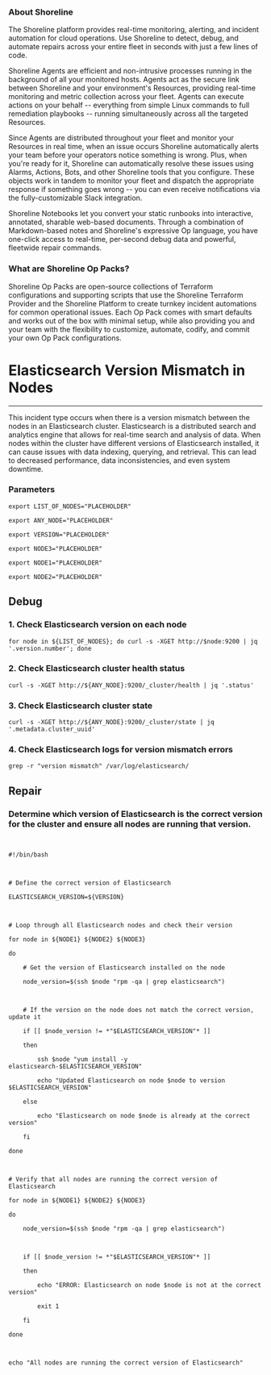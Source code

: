 
### About Shoreline
The Shoreline platform provides real-time monitoring, alerting, and incident automation for cloud operations. Use Shoreline to detect, debug, and automate repairs across your entire fleet in seconds with just a few lines of code.

Shoreline Agents are efficient and non-intrusive processes running in the background of all your monitored hosts. Agents act as the secure link between Shoreline and your environment's Resources, providing real-time monitoring and metric collection across your fleet. Agents can execute actions on your behalf -- everything from simple Linux commands to full remediation playbooks -- running simultaneously across all the targeted Resources.

Since Agents are distributed throughout your fleet and monitor your Resources in real time, when an issue occurs Shoreline automatically alerts your team before your operators notice something is wrong. Plus, when you're ready for it, Shoreline can automatically resolve these issues using Alarms, Actions, Bots, and other Shoreline tools that you configure. These objects work in tandem to monitor your fleet and dispatch the appropriate response if something goes wrong -- you can even receive notifications via the fully-customizable Slack integration.

Shoreline Notebooks let you convert your static runbooks into interactive, annotated, sharable web-based documents. Through a combination of Markdown-based notes and Shoreline's expressive Op language, you have one-click access to real-time, per-second debug data and powerful, fleetwide repair commands.

### What are Shoreline Op Packs?
Shoreline Op Packs are open-source collections of Terraform configurations and supporting scripts that use the Shoreline Terraform Provider and the Shoreline Platform to create turnkey incident automations for common operational issues. Each Op Pack comes with smart defaults and works out of the box with minimal setup, while also providing you and your team with the flexibility to customize, automate, codify, and commit your own Op Pack configurations.

# Elasticsearch Version Mismatch in Nodes
---

This incident type occurs when there is a version mismatch between the nodes in an Elasticsearch cluster. Elasticsearch is a distributed search and analytics engine that allows for real-time search and analysis of data. When nodes within the cluster have different versions of Elasticsearch installed, it can cause issues with data indexing, querying, and retrieval. This can lead to decreased performance, data inconsistencies, and even system downtime.

### Parameters
```shell
export LIST_OF_NODES="PLACEHOLDER"

export ANY_NODE="PLACEHOLDER"

export VERSION="PLACEHOLDER"

export NODE3="PLACEHOLDER"

export NODE1="PLACEHOLDER"

export NODE2="PLACEHOLDER"
```

## Debug

### 1. Check Elasticsearch version on each node
```shell
for node in ${LIST_OF_NODES}; do curl -s -XGET http://$node:9200 | jq '.version.number'; done
```

### 2. Check Elasticsearch cluster health status
```shell
curl -s -XGET http://${ANY_NODE}:9200/_cluster/health | jq '.status'
```

### 3. Check Elasticsearch cluster state
```shell
curl -s -XGET http://${ANY_NODE}:9200/_cluster/state | jq '.metadata.cluster_uuid'
```

### 4. Check Elasticsearch logs for version mismatch errors
```shell
grep -r "version mismatch" /var/log/elasticsearch/
```

## Repair

### Determine which version of Elasticsearch is the correct version for the cluster and ensure all nodes are running that version.
```shell


#!/bin/bash



# Define the correct version of Elasticsearch

ELASTICSEARCH_VERSION=${VERSION}



# Loop through all Elasticsearch nodes and check their version

for node in ${NODE1} ${NODE2} ${NODE3}

do

    # Get the version of Elasticsearch installed on the node

    node_version=$(ssh $node "rpm -qa | grep elasticsearch")



    # If the version on the node does not match the correct version, update it

    if [[ $node_version != *"$ELASTICSEARCH_VERSION"* ]]

    then

        ssh $node "yum install -y elasticsearch-$ELASTICSEARCH_VERSION"

        echo "Updated Elasticsearch on node $node to version $ELASTICSEARCH_VERSION"

    else

        echo "Elasticsearch on node $node is already at the correct version"

    fi

done



# Verify that all nodes are running the correct version of Elasticsearch

for node in ${NODE1} ${NODE2} ${NODE3}

do

    node_version=$(ssh $node "rpm -qa | grep elasticsearch")



    if [[ $node_version != *"$ELASTICSEARCH_VERSION"* ]]

    then

        echo "ERROR: Elasticsearch on node $node is not at the correct version"

        exit 1

    fi

done



echo "All nodes are running the correct version of Elasticsearch"


```